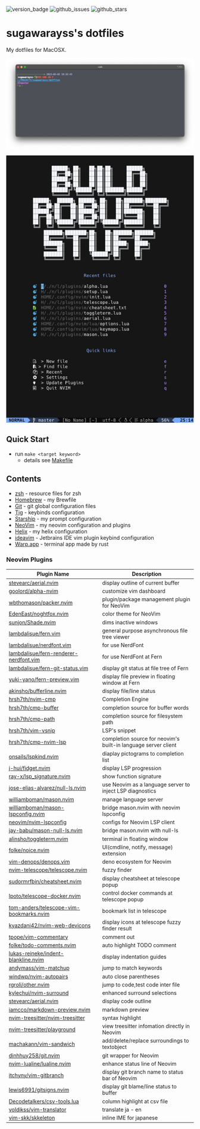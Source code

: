 ![version_badge](https://img.shields.io/badge/version-1.0.0-brightgreen)
![github_issues](https://img.shields.io/github/issues/sugawarayss/dotfiles)
![github_stars](https://img.shields.io/github/stars/sugawarayss/dotfiles?style=social)

# sugawarayss's dotfiles
My dotfiles for MacOSX.

![prompt.png](images/prompt.png)

![nvim.png](images/nvim.png)

## Quick Start

- run `make <target keyword>`
    - details see [Makefile](./Makefile)

## Contents
- [zsh](https://zsh.sourceforge.io/Doc/Release/zsh_toc.html) - resource files for zsh
- [Homebrew](https://brew.sh/index_ja) - my Brewfile
- [Git](https://git-scm.com/) - git global configuration files
- [Tig](https://github.com/jonas/tig) - keybinds configuration
- [Starship](https://starship.rs/ja-jp/) - my prompt configuration
- [NeoVim](https://neovim.io/doc/user/index.html) - my neovim configuration and plugins
- [Helix](https://helix-editor.com/) - my helix configuration
- [ideavim](https://pleiades.io/help/idea/using-product-as-the-vim-editor.html) - Jetbrains IDE vim plugin keybind configuration
- [Warp.app](https://www.warp.dev/) - terminal app made by rust


### Neovim Plugins

| Plugin Name                                                                                           | Description                                                    |
| ----------------------------------------------------------------------------------------------------- | -------------------------------------------------------------- |
| [stevearc/aerial.nvim](https://github.com/stevearc/aerial.nvim)                                       | display outline of current buffer                              |
| [goolord/alpha-nvim](https://github.com/goolord/alpha-nvim)                                           | customize vim dashboard                                        |
| [wbthomason/packer.nvim](https://github.com/wbthomason/packer.nvim)                                   | plugin/package management plugin for NeoVim                    |
| [EdenEast/noghtfox.nvim](https://github.com/EdenEast/nightfox.nvim)                                   | color theme for NeoVim                                         |
| [sunjon/Shade.nvim](https://github.com/sunjon/Shade.nvim)                                             | dims inactive windows                                          |
| [lambdalisue/fern.vim](https://github.com/lambdalisue/fern.vim)                                       | general purpose asynchronous file tree viewer                  |
| [lambdalisue/nerdfont.vim](https://github.com/lambdalisue/nerdfont.vim)                               | for use NerdFont                                               |
| [lambdalisue/fern-renderer-nerdfont.vim](https://github.com/lambdalisue/fern-renderer-nerdfont.vim)   | for use NerdFont at Fern                                       |
| [lambdalisue/fern-git-status.vim](https://github.com/lambdalisue/fern-git-status.vim)                 | display git status at file tree of Fern                        |
| [yuki-yano/fern-preview.vim](https://github.com/yuki-yano/fern-preview.vim)                           | display file preview in floating window at Fern                |
| [akinsho/bufferline.nvim](https://github.com/akinsho/bufferline.nvim)                                 | display file/line status                                       |
| [hrsh7th/nvim-cmp](https://github.com/hrsh7th/nvim-cmp)                                               | Completion Engine                                              |
| [hrsh7th/cmp-buffer](https://github.com/hrsh7th/cmp-buffer)                                           | completion source for buffer words                             |
| [hrsh7th/cmp-path](https://github.com/hrsh7th/cmp-path)                                               | completion source for filesystem path                          |
| [hrsh7th/vim-vsnip](https://github.com/hrsh7th/vim-vsnip)                                             | LSP's snippet                                                  |
| [hrsh7th/cmp-nvim-lsp](https://github.com/hrsh7th/cmp-nvim-lsp)                                       | completion source for neovim's built-in language server client |
| [onsails/lspkind.nvim](https://github.com/onsails/lspkind.nvim)                                       | diaplay pictograms to completion list                          |
| [j-hui/fidget.nvim](https://github.com/j-hui/fidget.nvim)                                             | display LSP progression                                        |
| [ray-x/lsp_signature.nvim](https://github.com/ray-x/lsp_signature.nvim)                               | show function signature                                        |
| [jose-elias-alvarez/null-ls.nvim](https://github.com/jose-elias-alvarez/null-ls.nvim)                 | use Neovim as a language server to inject LSP diagnostics      |
| [williamboman/mason.nvim](https://github.com/williamboman/mason.nvim)                                 | manage language server                                         |
| [williamboman/mason-lspconfig.nvim](https://github.com/williamboman/mason-lspconfig.nvim)             | bridge mason.nvim with neovim lspconfig                        |
| [neovim/nvim-lspconfig](https://github.com/neovim/nvim-lspconfig)                                     | configs for Neovim LSP client                                  |
| [jay-babu/mason-null-ls.nvim](https://github.com/jay-babu/mason-null-ls.nvim)                         | bridge mason.nvim with null-ls                                 |
| [alinsho/toggleterm.nvim](https://github.com/akinsho/toggleterm.nvim)                                 | terminal in floating window                                    |
| [folke/noice.nvim](https://github.com/folke/noice.nvim)                                               | UI(cmdline, notify, message) extension                         |
| [vim-denops/denops.vim](https://github.com/vim-denops/denops.vim)                                     | deno ecosystem for Neovim                                      |
| [nvim-telescope/telescope.nvim](https://github.com/nvim-telescope/telescope.nvim)                     | fuzzy finder                                                   |
| [sudormrfbin/cheatsheet.nvim](https://github.com/sudormrfbin/cheatsheet.nvim)                         | display cheatsheet at telescope popup                          |
| [lpoto/telescope-docker.nvim](https://github.com/lpoto/telescope-docker.nvim)                         | control docker commands at telescope popup                     |
| [tom-anders/telescope-vim-bookmarks.nvim](https://github.com/tom-anders/telescope-vim-bookmarks.nvim) | bookmark list in telescope                                     |
| [kyazdani42/nvim-web-devicons](https://github.com/nvim-tree/nvim-web-devicons)                        | display icons at telescope fuzzy finder result                 |
| [tpope/vim-commentary](https://github.com/tpope/vim-commentary)                                       | comment out                                                    |
| [folke/todo-comments.nvim](https://github.com/folke/todo-comments.nvim)                               | auto highlight TODO comment                                    |
| [lukas-reineke/indent-blankline.nvim](https://github.com/lukas-reineke/indent-blankline.nvim)         | display indentation guides                                     |
| [andymass/vim-matchup](https://github.com/andymass/vim-matchup)                                       | jump to match keywords                                         |
| [windwp/nvim-autopairs](https://github.com/windwp/nvim-autopairs)                                     | auto close parentheses                                         |
| [rgroli/other.nvim](https://github.com/rgroli/other.nvim)                                             | jump to code,test code inter file                              |
| [kylechui/nvim-surround](https://github.com/kylechui/nvim-surround)                                   | enhanced surround selections                                   |
| [stevearc/aerial.nvim](https://github.com/stevearc/aerial.nvim)                                       | display code outline                                           |
| [iamcco/markdown-preview.nvim](https://github.com/iamcco/markdown-preview.nvim)                       | markdown preview                                               |
| [nvim-treesitter/nvim-treesitter](https://github.com/nvim-treesitter/nvim-treesitter)                 | syntax highlight                                               |
| [nvim-treesitter/playground](https://github.com/nvim-treesitter/playground)                           | view treesitter infomation directly in Neovim                  |
| [machakann/vim-sandwich](https://github.com/machakann/vim-sandwich)                                   | add/delete/replace surroundings to textobject                  |
| [dinhhuy258/git.nvim](https://github.com/dinhhuy258/git.nvim)                                         | git wrapper for Neovim                                         |
| [nvim-lualine/lualine.nvim](https://github.com/nvim-lualine/lualine.nvim)                             | enhance status line of Neovim                                  |
| [itchyny/vim-gitbranch](https://github.com/itchyny/vim-gitbranch)                                     | display git branch name to status bar of Neovim                |
| [lewis6991/gitsigns.nvim](https://github.com/lewis6991/gitsigns.nvim)                                 | display git blame/line status to buffer                        |
| [Decodetalkers/csv-tools.lua](https://github.com/Decodetalkers/csv-tools.lua)                         | column highlight at csv file                                   |
| [voldikss/vim-translator](https://github.com/voldikss/vim-translator)                                 | translate ja - en                                              |
| [vim-skk/skkeleton](https://github.com/vim-skk/skkeleton)                                             | inline IME for japanese                                        |
